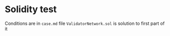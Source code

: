 # Solidity test
Conditions are in `case.md` file
`ValidatorNetwork.sol` is solution to first part of it

